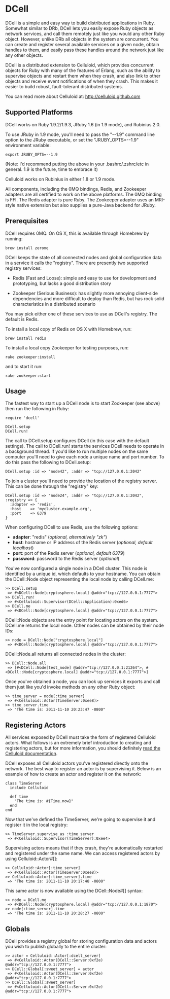 DCell
=====

DCell is a simple and easy way to build distributed applications in Ruby.
Somewhat similar to DRb, DCell lets you easily expose Ruby objects as network
services, and call them remotely just like you would any other Ruby object.
However, unlike DRb all objects in the system are concurrent. You can create
and register several available services on a given node, obtain handles to
them, and easily pass these handles around the network just like any other
objects.

DCell is a distributed extension to Celluloid, which provides concurrent
objects for Ruby with many of the features of Erlang, such as the ability
to supervise objects and restart them when they crash, and also link to
other objects and receive event notifications of when they crash. This makes
it easier to build robust, fault-tolerant distributed systems.

You can read more about Celluloid at: http://celluloid.github.com

Supported Platforms
-------------------

DCell works on Ruby 1.9.2/1.9.3, JRuby 1.6 (in 1.9 mode), and Rubinius 2.0.

To use JRuby in 1.9 mode, you'll need to pass the "--1.9" command line
option to the JRuby executable, or set the "JRUBY_OPTS=--1.9" environment
variable:

    export JRUBY_OPTS=--1.9

(Note: I'd recommend putting the above in your .bashrc/.zshrc/etc in
general. 1.9 is the future, time to embrace it)

Celluloid works on Rubinius in either 1.8 or 1.9 mode.

All components, including the 0MQ bindings, Redis, and Zookeeper adapters
are all certified to work on the above platforms. The 0MQ binding is FFI.
The Redis adapter is pure Ruby. The Zookeeper adapter uses an MRI-style
native extension but also supplies a pure-Java backend for JRuby.

Prerequisites
-------------

DCell requires 0MQ. On OS X, this is available through Homebrew by running:

    brew install zeromq

DCell keeps the state of all connected nodes and global configuration data
in a service it calls the "registry". There are presently two supported
registry services:

* Redis (Fast and Loose): simple and easy to use for development and
  prototyping, but lacks a good distribution story

* Zookeeper (Serious Business): has slightly more annoying client-side
  dependencies and more difficult to deploy than Redis, but has rock
  solid characteristics in a distributed scenario

You may pick either one of these services to use as DCell's registry. The
default is Redis.

To install a local copy of Redis on OS X with Homebrew, run:

    brew install redis

To install a local copy Zookeeper for testing purposes, run:

    rake zookeeper:install

and to start it run:

    rake zookeeper:start

Usage
-----

The fastest way to start up a DCell node is to start Zookeeper (see above)
then run the following in Ruby:

    require 'dcell'

    DCell.setup
    DCell.run!

The call to DCell.setup configures DCell (in this case with the default
settings). The call to DCell.run! starts the services DCell needs to operate
in a background thread. If you'd like to run multiple nodes on the same
computer you'll need to give each node a unique name and port number.
To do this pass the following to DCell.setup:

    DCell.setup :id => "node42", :addr => "tcp://127.0.0.1:2042"

To join a cluster you'll need to provide the location of the registry server.
This can be done through the "registry" key:

	DCell.setup :id => "node24", :addr => "tcp://127.0.0.1:2042", :registry => {
	  :adapter => 'redis',
	  :host    => 'mycluster.example.org',
	  :port    => 6379
	}

When configuring DCell to use Redis, use the following options:

- **adapter**: "redis" (*optional, alternatively "zk"*)
- **host**: hostname or IP address of the Redis server (*optional, default localhost*)
- **port**: port of the Redis server (*optional, default 6379*)
- **password**: password to the Redis server (*optional*)

You've now configured a single node in a DCell cluster. This node is identified
by a unique id, which defaults to your hostname. You can obtain the DCell::Node
object representing the local node by calling DCell.me:

    >> DCell.setup
     => #<DCell::Node[cryptosphere.local] @addr="tcp://127.0.0.1:7777">
    >> DCell.run!
     => #<Celluloid::Supervisor(DCell::Application):0xed6>
    >> DCell.me
     => #<DCell::Node[cryptosphere.local] @addr="tcp://127.0.0.1:7777">

DCell::Node objects are the entry point for locating actors on the system.
DCell.me returns the local node. Other nodes can be obtained by their
node IDs:

    >> node = DCell::Node["cryptosphere.local"]
     => #<DCell::Node[cryptosphere.local] @addr="tcp://127.0.0.1:7777">

DCell::Node.all returns all connected nodes in the cluster:

    >> DCell::Node.all
     => [#<DCell::Node[test_node] @addr="tcp://127.0.0.1:21264">, #<DCell::Node[cryptosphere.local] @addr="tcp://127.0.0.1:7777">]

Once you've obtained a node, you can look up services it exports and call them
just like you'd invoke methods on any other Ruby object:

    >> time_server = node[:time_server]
     => #<Celluloid::Actor(TimeServer:0xee8)>
    >> time_server.time
     => "The time is: 2011-11-10 20:23:47 -0800"

Registering Actors
------------------

All services exposed by DCell must take the form of registered Celluloid actors.
What follows is an extremely brief introduction to creating and registering
actors, but for more information, you should definitely [read the Celluloid
documentation](http://celluloid.github.com).

DCell exposes all Celluloid actors you've registered directly onto the network.
The best way to register an actor is by supervising it. Below is an example of
how to create an actor and register it on the network:

    class TimeServer
      include Celluloid

      def time
        "The time is: #{Time.now}"
      end
    end

Now that we've defined the TimeServer, we're going to supervise it and register
it in the local registry:

	>> TimeServer.supervise_as :time_server
	 => #<Celluloid::Supervisor(TimeServer):0xee4>

Supervising actors means that if they crash, they're automatically restarted
and registered under the same name. We can access registered actors by using
Celluloid::Actor#[]:

	>> Celluloid::Actor[:time_server]
	 => #<Celluloid::Actor(TimeServer:0xee8)>
	>> Celluloid::Actor[:time_server].time
	 => "The time is: 2011-11-10 20:17:48 -0800"

This same actor is now available using the DCell::Node#[] syntax:

    >> node = DCell.me
     => #<DCell::Node[cryptosphere.local] @addr="tcp://127.0.0.1:1870">
    >> node[:time_server].time
     => "The time is: 2011-11-10 20:28:27 -0800"

Globals
-------

DCell provides a registry global for storing configuration data and actors you
wish to publish globally to the entire cluster:

	>> actor = Celluloid::Actor[:dcell_server]
	 => #<Celluloid::Actor(DCell::Server:0xf2e) @addr="tcp://127.0.0.1:7777">
	>> DCell::Global[:sweet_server] = actor
	 => #<Celluloid::Actor(DCell::Server:0xf2e) @addr="tcp://127.0.0.1:7777">
	>> DCell::Global[:sweet_server]
	 => #<Celluloid::Actor(DCell::Server:0xf2e) @addr="tcp://127.0.0.1:7777">
